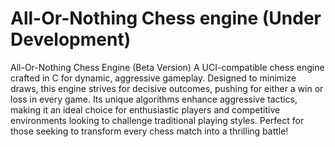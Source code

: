 # All-Or-Nothing Chess engine (Under Development)

All-Or-Nothing Chess Engine (Beta Version) A UCI-compatible chess engine crafted in C for dynamic, aggressive gameplay. Designed to minimize draws, this engine strives for decisive outcomes, pushing for either a win or loss in every game. Its unique algorithms enhance aggressive tactics, making it an ideal choice for enthusiastic players and competitive environments looking to challenge traditional playing styles. Perfect for those seeking to transform every chess match into a thrilling battle!
